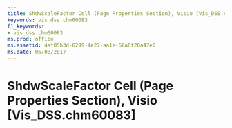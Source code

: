 ```yaml
---
title: ShdwScaleFactor Cell (Page Properties Section), Visio [Vis_DSS.chm60083]
keywords: vis_dss.chm60083
f1_keywords:
- vis_dss.chm60083
ms.prod: office
ms.assetid: 4af05b3d-6299-4e27-aa1e-66a6f20a47e0
ms.date: 06/08/2017
---
```



# ShdwScaleFactor Cell (Page Properties Section), Visio [Vis_DSS.chm60083]


